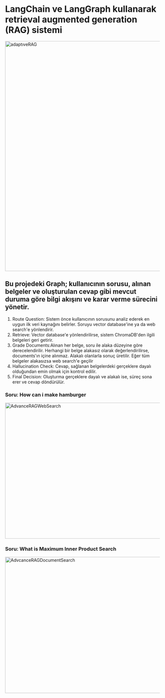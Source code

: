 # LangChain ve LangGraph kullanarak retrieval augmented generation (RAG) sistemi

<img width="1423" height="746" alt="adaptıveRAG" src="https://github.com/user-attachments/assets/a69b9dd3-52b8-43bb-aaea-3a2c2a64d6ef" />

## Bu projedeki Graph; kullanıcının sorusu, alınan belgeler ve oluşturulan cevap gibi mevcut duruma göre bilgi akışını ve karar verme sürecini yönetir.
  
1) Route Question: Sistem önce kullanıcının sorusunu analiz ederek en uygun ilk veri kaynağını belirler. Soruyu vector database'ine ya da web search'e yönlendirir.
2) Retrieve: Vector database'e yönlendirilirse, sistem ChromaDB'den ilgili belgeleri geri getirir.
3) Grade Documents:Alınan her belge, soru ile alaka düzeyine göre derecelendirilir. Herhangi bir belge alakasız olarak değerlendirilirse, documents'ın içine alınmaz. Alakalı olanlarla sonuç üretilir. Eğer tüm belgeler alakasızsa web search'e geçilir
4) Hallucination Check:  Cevap, sağlanan belgelerdeki gerçeklere dayalı olduğundan emin olmak için kontrol edilir.
5) Final Decision: Oluşturma gerçeklere dayalı ve alakalı ise, süreç sona erer ve cevap döndürülür.


### Soru: How can i make hamburger
<img width="1112" height="441" alt="AdvanceRAGWebSearch" src="https://github.com/user-attachments/assets/24dabff4-0ff0-4ed3-9bc7-f728a923329f" />

### Soru: What is Maximum Inner Product Search
<img width="1111" height="442" alt="AdvcanceRAGDocumentSearch" src="https://github.com/user-attachments/assets/664c137e-5343-490c-b7d2-d8495c3c7454" />
